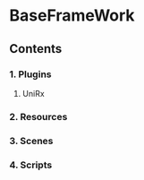 BaseFrameWork
=============
Contents
--------
### 1. Plugins
1) UniRx      
### 2. Resources

### 3. Scenes

### 4. Scripts
